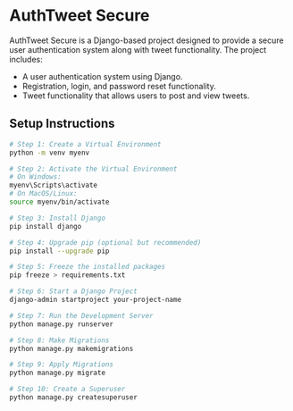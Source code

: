 # AuthTweet Secure

AuthTweet Secure is a Django-based project designed to provide a secure user authentication system along with tweet functionality. The project includes:

- A user authentication system using Django.
- Registration, login, and password reset functionality.
- Tweet functionality that allows users to post and view tweets.



## Setup Instructions

```bash
# Step 1: Create a Virtual Environment
python -m venv myenv

# Step 2: Activate the Virtual Environment
# On Windows:
myenv\Scripts\activate
# On MacOS/Linux:
source myenv/bin/activate

# Step 3: Install Django
pip install django

# Step 4: Upgrade pip (optional but recommended)
pip install --upgrade pip

# Step 5: Freeze the installed packages
pip freeze > requirements.txt

# Step 6: Start a Django Project
django-admin startproject your-project-name

# Step 7: Run the Development Server
python manage.py runserver

# Step 8: Make Migrations
python manage.py makemigrations

# Step 9: Apply Migrations
python manage.py migrate

# Step 10: Create a Superuser
python manage.py createsuperuser
